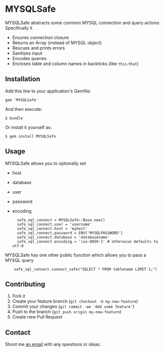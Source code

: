 # MYSQLSafe

MYSQLSafe abstracts some common MYSQL connection and query actions
Specifically it 
+ Ensures connection closure
+ Returns an Array (instead of MYSQL object)
+ Rescues and prints errors
+ Sanitizes input
+ Encodes queries
+ Encloses table and column names in backticks (like `this`.`that`)

## Installation

Add this line to your application's Gemfile:

    gem 'MYSQLSafe'

And then execute:

    $ bundle

Or install it yourself as:

    $ gem install MYSQLSafe

## Usage

MYSQLSafe allows you to optionally set
+ host
+ database
+ user
+ password
+ encoding

		safe_sql_connect = MYSQLSafe::Base.new()
		safe_sql_connect.user = 'username'
		safe_sql_connect.host = 'myhost'
		safe_sql_connect.password = ENV['MYSQLPASSWORD']
		safe_sql_connect.database = 'databasename'
		safe_sql_connect.encoding = 'iso-8859-1' # otherwise defaults to utf-8

MYSQLSafe has one other public function which allows you to pass a MYSQL query

		safe_sql_connect.connect_safe("SELECT * FROM tablename LIMIT 1;")

## Contributing

1. Fork it
2. Create your feature branch (`git checkout -b my-new-feature`)
3. Commit your changes (`git commit -am 'Add some feature'`)
4. Push to the branch (`git push origin my-new-feature`)
5. Create new Pull Request

## Contact

Shoot me [an email](mailto:scnissen@gmail.com) with any questions or ideas.